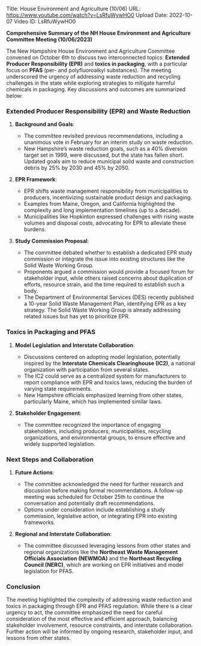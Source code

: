 Title: House Environment and Agriculture (10/06)
URL: https://www.youtube.com/watch?v=LsRfuWywHO0
Upload Date: 2022-10-07
Video ID: LsRfuWywHO0

**Comprehensive Summary of the NH House Environment and Agriculture Committee Meeting (10/06/2023)**

The New Hampshire House Environment and Agriculture Committee convened on October 6th to discuss two interconnected topics: **Extended Producer Responsibility (EPR)** and **toxics in packaging**, with a particular focus on **PFAS** (per- and polyfluoroalkyl substances). The meeting underscored the urgency of addressing waste reduction and recycling challenges in the state while exploring strategies to mitigate harmful chemicals in packaging. Key discussions and outcomes are summarized below:

### Extended Producer Responsibility (EPR) and Waste Reduction
1. **Background and Goals**:  
   - The committee revisited previous recommendations, including a unanimous vote in February for an interim study on waste reduction.  
   - New Hampshire’s waste reduction goals, such as a 40% diversion target set in 1999, were discussed, but the state has fallen short. Updated goals aim to reduce municipal solid waste and construction debris by 25% by 2030 and 45% by 2050.  

2. **EPR Framework**:  
   - EPR shifts waste management responsibility from municipalities to producers, incentivizing sustainable product design and packaging.  
   - Examples from Maine, Oregon, and California highlighted the complexity and long implementation timelines (up to a decade).  
   - Municipalities like Hopkinton expressed challenges with rising waste volumes and disposal costs, advocating for EPR to alleviate these burdens.  

3. **Study Commission Proposal**:  
   - The committee debated whether to establish a dedicated EPR study commission or integrate the issue into existing structures like the Solid Waste Working Group.  
   - Proponents argued a commission would provide a focused forum for stakeholder input, while others raised concerns about duplication of efforts, resource strain, and the time required to establish such a body.  
   - The Department of Environmental Services (DES) recently published a 10-year Solid Waste Management Plan, identifying EPR as a key strategy. The Solid Waste Working Group is already addressing related issues but has yet to prioritize EPR.  

### Toxics in Packaging and PFAS
1. **Model Legislation and Interstate Collaboration**:  
   - Discussions centered on adopting model legislation, potentially inspired by the **Interstate Chemicals Clearinghouse (IC2)**, a national organization with participation from several states.  
   - The IC2 could serve as a centralized system for manufacturers to report compliance with EPR and toxics laws, reducing the burden of varying state requirements.  
   - New Hampshire officials emphasized learning from other states, particularly Maine, which has implemented similar laws.  

2. **Stakeholder Engagement**:  
   - The committee recognized the importance of engaging stakeholders, including producers, municipalities, recycling organizations, and environmental groups, to ensure effective and widely supported legislation.  

### Next Steps and Collaboration
1. **Future Actions**:  
   - The committee acknowledged the need for further research and discussion before making formal recommendations. A follow-up meeting was scheduled for October 25th to continue the conversation and potentially draft recommendations.  
   - Options under consideration include establishing a study commission, legislative action, or integrating EPR into existing frameworks.  

2. **Regional and Interstate Collaboration**:  
   - The committee discussed leveraging lessons from other states and regional organizations like the **Northeast Waste Management Officials Association (NEWMOA)** and the **Northeast Recycling Council (NERC)**, which are working on EPR initiatives and model legislation for PFAS.  

### Conclusion
The meeting highlighted the complexity of addressing waste reduction and toxics in packaging through EPR and PFAS regulation. While there is a clear urgency to act, the committee emphasized the need for careful consideration of the most effective and efficient approach, balancing stakeholder involvement, resource constraints, and interstate collaboration. Further action will be informed by ongoing research, stakeholder input, and lessons from other states.